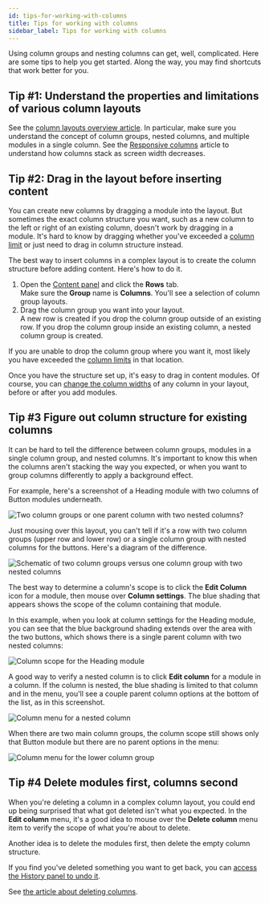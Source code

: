 ```yaml
---
id: tips-for-working-with-columns
title: Tips for working with columns
sidebar_label: Tips for working with columns
---
```


Using column groups and nesting columns can get, well, complicated. Here are some tips to help you get started. Along the way, you may find shortcuts that work better for you.

## Tip #1: Understand the properties and limitations of various column layouts

See the [column layouts overview article](/beaver-builder/layouts/columns/column-layouts-overview.md). In particular, make sure you understand the concept of column groups, nested columns, and multiple modules in a single column. See the [Responsive columns](/beaver-builder/layouts/responsive-design/responsive-columns.md) article to understand how columns stack as screen width decreases.

## Tip #2: Drag in the layout before inserting content

You can create new columns by dragging a module into the layout. But sometimes the exact column structure you want, such as a new column to the left or right of an existing column, doesn't work by dragging in a module. It's hard to know by dragging whether you've exceeded a [column limit](/beaver-builder/layouts/columns/column-layouts-overview.md/#column-limits) or just need to drag in column structure instead.

The best way to insert columns in a complex layout is to create the column structure before adding content. Here's how to do it.

1. Open the [Content panel](/beaver-builder/getting-started/bb-editor-basics/user-interface.md/#7-13-content-panel) and click the **Rows** tab.  
Make sure the **Group** name is **Columns**. You'll see a selection of column group layouts.
2. Drag the column group you want into your layout.  
A new row is created if you drop the column group outside of an existing row. If you drop the column group inside an existing column, a nested column group is created.

If you are unable to drop the column group where you want it, most likely you have exceeded the [column limits](/beaver-builder/layouts/columns/column-layouts-overview.md#column-limits) in that location.

Once you have the structure set up, it's easy to drag in content modules. Of course, you can [change the column widths](/beaver-builder/layouts/columns/resize-or-reset-column-width.md) of any column in your layout, before or after you add modules.

## Tip #3 Figure out column structure for existing columns

It can be hard to tell the difference between column groups, modules in a single column group, and nested columns.  It's important to know this when the columns aren't stacking the way you expected, or when you want to group columns differently to apply a background effect.

For example, here's a screenshot of a Heading module with two columns of Button modules underneath.

![Two column groups or one parent column with two nested columns?](/img/column-groups-vs-nested-example.png)

Just mousing over this layout, you can't tell if it's a row with two column groups (upper row and lower row) or a single column group with nested columns  for the buttons. Here's a diagram of the difference.

![Schematic of two column groups versus one column group with two nested columns](/img/column-groups-vs-nested-columns-schematic.png)

The best way to determine  a column's scope is to click the **Edit  Column** icon for a module, then mouse over **Column settings**. The blue shading that appears shows  the scope of the column containing that module.

In this example, when you look at column settings for the Heading module, you can see that the blue background shading extends over the area with the two buttons, which shows there is a single parent column with two nested columns:

![Column scope for the Heading module](/img/tips-for-columns-shading.png)

A good way to verify a nested column is to click **Edit column** for a module in a column. If the column is nested, the blue shading is limited to that column and in the menu, you'll see a couple parent column options at the bottom of the list, as in this screenshot. 

![Column menu for a nested column](/img/tips-for-columns-nested-columns.png)

When there are two main column groups, the column scope still shows only that Button module but there are no parent options in the menu:

![Column menu for the lower column group](/img/tips-for-columns-independent-column-groups.png)


## Tip #4 Delete modules first, columns second

When you're deleting a column in a complex column layout, you could end up being surprised that what got deleted isn't what you expected. In the **Edit column** menu, it's a good idea to mouse over the **Delete column** menu item to verify the scope of what you're about to delete. 

Another idea is to delete the modules first, then delete the empty column structure. 

If you find you've deleted something you want to get back, you can [access the History panel to undo it](/beaver-builder/getting-started/bb-editor-basics/undo-redo.md).

See [the article about deleting columns](/beaver-builder/getting-started/bb-editor-basics/delete-a-module-or-column.md).
